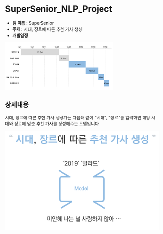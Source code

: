 # SuperSenior_NLP_Project

- __팀 이름__ : SuperSenior
-  __주제__ : 시대, 장르에 따른 추천 가사 생성
- __개발일정__
<img src="./Documents/src/schedule.PNG" width="70%">

## 상세내용

시대, 장르에 따른 추천 가사 생성기는 다음과 같이 "시대", "장르"를 입력하면 해당 시대와 장르에 맞춘 추천 가사를 생성해주는 모델입니다

![picture1.PNG](./Documents/src/picture1.PNG)
